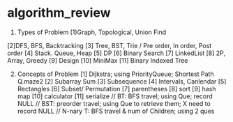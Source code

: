 # algorithm_review

1. Types of Problem
(1)Graph, Topological, Union Find


[2]DFS, BFS, Backtracking
[3] Tree, BST, Trie / Pre order, In order, Post order
[4] Stack. Queue, Heap
[5] DP
[6] Binary Search 
[7] LinkedList
[8] 2P, Array, Greedy
[9] Design
[10] MiniMax
[11] Binary Indexed Tree

2. Concepts of Problem
[1] Dijkstra; using PriorityQueue; Shortest Path Q.maze2
[2] Subarray Sum
[3] Subsequence
[4] Intervals, Canlendar
[5] Rectangles
[6] Subset/ Permutation
[7] parentheses
[8] sort
[9] hash map
[10] calculator
[11] serialize
	// BT: BFS travel; using Que; record NULL
	// BST: preorder travel; using Que to retrieve them; X need to record NULL
	// N-nary T: BFS travel & num of Children; using 2 ques
